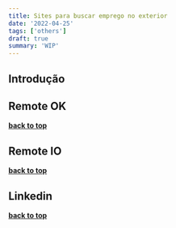 ```yaml
---
title: Sites para buscar emprego no exterior
date: '2022-04-25'
tags: ['others']
draft: true
summary: 'WIP'
---
```


<TOCInline toc={props.toc} asDisclosure toHeading={3} />

## Introdução <a name="introduction"></a>

## Remote OK

**[back to top](#introduction)**

## Remote IO

**[back to top](#introduction)**

## Linkedin

**[back to top](#introduction)**

